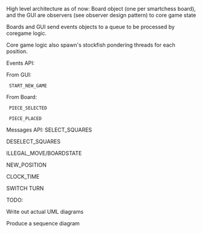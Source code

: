 High level architecture as of now:
Board object (one per smartchess board), and the GUI are observers (see observer design pattern) to core game state

Boards and GUI send events objects to a queue to be processed by coregame logic.

Core game logic also spawn's stockfish pondering threads for each position.

Events API:

  From GUI:
  
     START_NEW_GAME
     
  From Board:
  
     PIECE_SELECTED
     
     PIECE_PLACED
     
     
Messages API:
   SELECT_SQUARES
   
   DESELECT_SQUARES

   ILLEGAL_MOVE/BOARDSTATE


   NEW_POSITION
   
   CLOCK_TIME
   
   SWITCH TURN
   

TODO:

Write out actual UML diagrams

Produce a sequence diagram
